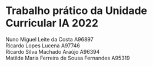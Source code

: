# Trabalho prático da Unidade Curricular IA 2022

Nuno Miguel Leite da Costa A96897\
Ricardo Lopes Lucena A97746\
Ricardo Silva Machado Araújo A96394\
Matilde Maria Ferreira de Sousa Fernandes A95319
